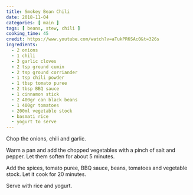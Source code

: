 ```yaml
---
title: Smokey Bean Chili
date: 2018-11-04
categories: [ main ]
tags: [ beans, stew, chili ]
cooking_time: 45
credit: https://www.youtube.com/watch?v=aTukPR6SAc0&t=326s
ingredients:
  - 2 onions
  - 1 chili
  - 3 garlic cloves
  - 2 tsp ground cumin
  - 2 tsp ground corriander
  - 1 tsp chili powder
  - 1 tbsp tomato puree
  - 2 tbsp BBQ sauce
  - 1 cinnamon stick
  - 2 400gr can black beans
  - 1 400gr tomatoes
  - 200ml vegetable stock
  - basmati rice
  - yogurt to serve
---
```


Chop the onions, chili and garlic.

Warm a pan and add the chopped vegetables with a pinch of salt and pepper. Let them soften for about 5 minutes.

Add the spices, tomato puree, BBQ sauce, beans, tomatoes and vegetable stock. Let it cook for 20 minutes.

Serve with rice and yogurt.
